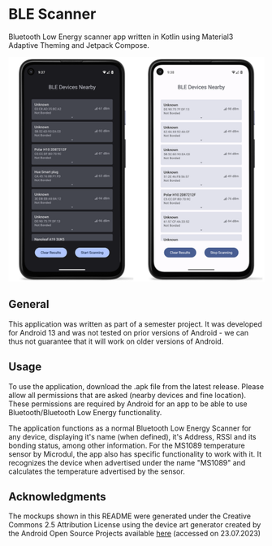 # BLE Scanner

Bluetooth Low Energy scanner app written in Kotlin using Material3 Adaptive Theming and Jetpack Compose.

![BLE Scanner App](/images/scanning_mockup.png)

## General
This application was written as part of a semester project. It was developed for Android 13 and was not tested on prior versions of Android - we can thus not guarantee that it will work on older versions of Android.

## Usage
To use the application, download the .apk file from the latest release. Please allow all permissions that are asked (nearby devices and fine location). These permissions are required by Android for an app to be able to use Bluetooth/Bluetooth Low Energy functionality. 

The application functions as a normal Bluetooth Low Energy Scanner for any device, displaying it's name (when defined), it's Address, RSSI and its bonding status, among other information. For the MS1089 temperature sensor by Microdul, the app also has specific functionality to work with it. It recognizes the device when advertised under the name "MS1089" and calculates the temperature advertised by the sensor. 

## Acknowledgments
The mockups shown in this README were generated under the Creative Commons 2.5 Attribution License using
the device art generator created by the Android Open Source Projects available [here](https://developer.android.com/distribute/marketing-tools/device-art-generator) (accessed on
23.07.2023)